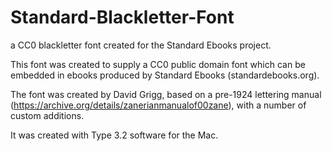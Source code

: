 # Standard-Blackletter-Font
a CC0 blackletter font created for the Standard Ebooks project.

This font was created to supply a CC0 public domain font which can be embedded in ebooks produced by Standard Ebooks (standardebooks.org).

The font was created by David Grigg, based on a pre-1924 lettering manual (https://archive.org/details/zanerianmanualof00zane), with a number of custom additions.

It was created with Type 3.2 software for the Mac.
